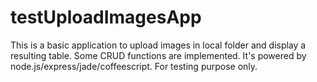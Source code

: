 testUploadImagesApp
===================
This is a basic application to upload images in local folder and display a resulting table. Some CRUD functions are implemented.
It's powered by node.js/express/jade/coffeescript.
For testing purpose only.

